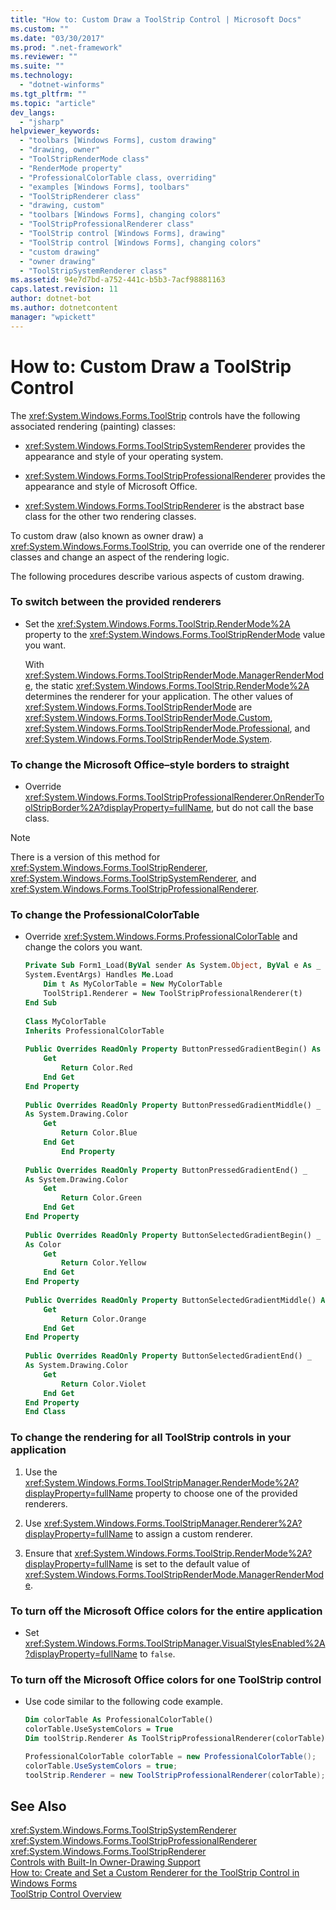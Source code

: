 ```yaml
---
title: "How to: Custom Draw a ToolStrip Control | Microsoft Docs"
ms.custom: ""
ms.date: "03/30/2017"
ms.prod: ".net-framework"
ms.reviewer: ""
ms.suite: ""
ms.technology: 
  - "dotnet-winforms"
ms.tgt_pltfrm: ""
ms.topic: "article"
dev_langs: 
  - "jsharp"
helpviewer_keywords: 
  - "toolbars [Windows Forms], custom drawing"
  - "drawing, owner"
  - "ToolStripRenderMode class"
  - "RenderMode property"
  - "ProfessionalColorTable class, overriding"
  - "examples [Windows Forms], toolbars"
  - "ToolStripRenderer class"
  - "drawing, custom"
  - "toolbars [Windows Forms], changing colors"
  - "ToolStripProfessionalRenderer class"
  - "ToolStrip control [Windows Forms], drawing"
  - "ToolStrip control [Windows Forms], changing colors"
  - "custom drawing"
  - "owner drawing"
  - "ToolStripSystemRenderer class"
ms.assetid: 94e7d7bd-a752-441c-b5b3-7acf98881163
caps.latest.revision: 11
author: dotnet-bot
ms.author: dotnetcontent
manager: "wpickett"
---
```

# How to: Custom Draw a ToolStrip Control
The <xref:System.Windows.Forms.ToolStrip> controls have the following associated rendering (painting) classes:  
  
-   <xref:System.Windows.Forms.ToolStripSystemRenderer> provides the appearance and style of your operating system.  
  
-   <xref:System.Windows.Forms.ToolStripProfessionalRenderer> provides the appearance and style of Microsoft Office.  
  
-   <xref:System.Windows.Forms.ToolStripRenderer> is the abstract base class for the other two rendering classes.  
  
 To custom draw (also known as owner draw) a <xref:System.Windows.Forms.ToolStrip>, you can override one of the renderer classes and change an aspect of the rendering logic.  
  
 The following procedures describe various aspects of custom drawing.  
  
### To switch between the provided renderers  
  
-   Set the <xref:System.Windows.Forms.ToolStrip.RenderMode%2A> property to the <xref:System.Windows.Forms.ToolStripRenderMode> value you want.  
  
     With <xref:System.Windows.Forms.ToolStripRenderMode.ManagerRenderMode>, the static <xref:System.Windows.Forms.ToolStrip.RenderMode%2A> determines the renderer for your application. The other values of <xref:System.Windows.Forms.ToolStripRenderMode> are <xref:System.Windows.Forms.ToolStripRenderMode.Custom>, <xref:System.Windows.Forms.ToolStripRenderMode.Professional>, and <xref:System.Windows.Forms.ToolStripRenderMode.System>.  
  
### To change the Microsoft Office–style borders to straight  
  
-   Override <xref:System.Windows.Forms.ToolStripProfessionalRenderer.OnRenderToolStripBorder%2A?displayProperty=fullName>, but do not call the base class.  
  
> [!NOTE]
>  There is a version of this method for <xref:System.Windows.Forms.ToolStripRenderer>, <xref:System.Windows.Forms.ToolStripSystemRenderer>, and <xref:System.Windows.Forms.ToolStripProfessionalRenderer>.  
  
### To change the ProfessionalColorTable  
  
-   Override <xref:System.Windows.Forms.ProfessionalColorTable> and change the colors you want.  
  
    ```vb  
    Private Sub Form1_Load(ByVal sender As System.Object, ByVal e As _  
    System.EventArgs) Handles Me.Load  
        Dim t As MyColorTable = New MyColorTable  
        ToolStrip1.Renderer = New ToolStripProfessionalRenderer(t)  
    End Sub  
  
    Class MyColorTable   
    Inherits ProfessionalColorTable  
  
    Public Overrides ReadOnly Property ButtonPressedGradientBegin() As Color  
        Get  
            Return Color.Red  
        End Get  
    End Property  
  
    Public Overrides ReadOnly Property ButtonPressedGradientMiddle() _  
    As System.Drawing.Color  
        Get  
            Return Color.Blue  
        End Get  
            End Property  
  
    Public Overrides ReadOnly Property ButtonPressedGradientEnd() _  
    As System.Drawing.Color  
        Get  
            Return Color.Green  
        End Get  
    End Property  
  
    Public Overrides ReadOnly Property ButtonSelectedGradientBegin() _  
    As Color  
        Get  
            Return Color.Yellow  
        End Get  
    End Property  
  
    Public Overrides ReadOnly Property ButtonSelectedGradientMiddle() As System.Drawing.Color  
        Get  
            Return Color.Orange  
        End Get  
    End Property  
  
    Public Overrides ReadOnly Property ButtonSelectedGradientEnd() _  
    As System.Drawing.Color  
        Get  
            Return Color.Violet  
        End Get  
    End Property  
    End Class  
    ```  
  
### To change the rendering for all ToolStrip controls in your application  
  
1.  Use the <xref:System.Windows.Forms.ToolStripManager.RenderMode%2A?displayProperty=fullName> property to choose one of the provided renderers.  
  
2.  Use <xref:System.Windows.Forms.ToolStripManager.Renderer%2A?displayProperty=fullName> to assign a custom renderer.  
  
3.  Ensure that <xref:System.Windows.Forms.ToolStrip.RenderMode%2A?displayProperty=fullName> is set to the default value of <xref:System.Windows.Forms.ToolStripRenderMode.ManagerRenderMode>.  
  
### To turn off the Microsoft Office colors for the entire application  
  
-   Set <xref:System.Windows.Forms.ToolStripManager.VisualStylesEnabled%2A?displayProperty=fullName> to `false`.  
  
### To turn off the Microsoft Office colors for one ToolStrip control  
  
-   Use code similar to the following code example.  
  
    ```vb  
    Dim colorTable As ProfessionalColorTable()  
    colorTable.UseSystemColors = True  
    Dim toolStrip.Renderer As ToolStripProfessionalRenderer(colorTable)  
    ```  
  
    ```csharp  
    ProfessionalColorTable colorTable = new ProfessionalColorTable();  
    colorTable.UseSystemColors = true;  
    toolStrip.Renderer = new ToolStripProfessionalRenderer(colorTable);  
    ```  
  
## See Also  
 <xref:System.Windows.Forms.ToolStripSystemRenderer>   
 <xref:System.Windows.Forms.ToolStripProfessionalRenderer>   
 <xref:System.Windows.Forms.ToolStripRenderer>   
 [Controls with Built-In Owner-Drawing Support](../../../../docs/framework/winforms/controls/controls-with-built-in-owner-drawing-support.md)   
 [How to: Create and Set a Custom Renderer for the ToolStrip Control in Windows Forms](../../../../docs/framework/winforms/controls/create-and-set-a-custom-renderer-for-the-toolstrip-control-in-wf.md)   
 [ToolStrip Control Overview](../../../../docs/framework/winforms/controls/toolstrip-control-overview-windows-forms.md)